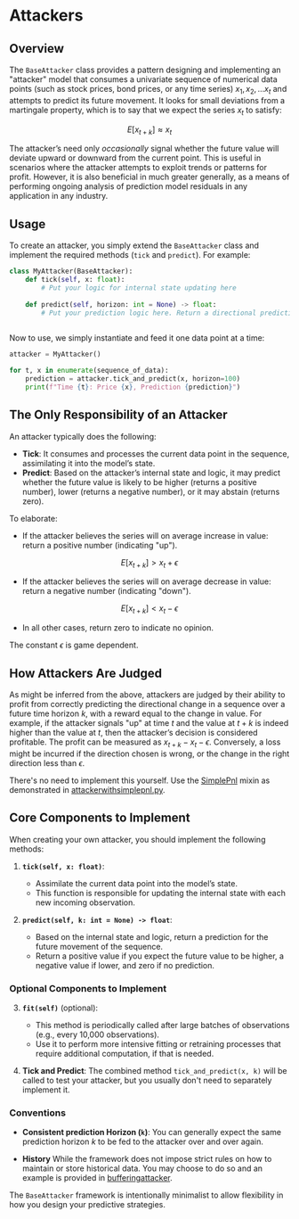 


# Attackers

## Overview

The `BaseAttacker` class provides a pattern designing and implementing an "attacker" model that consumes a univariate sequence of numerical data points (such as stock prices, bond prices, or any time series) $x_1, x_2, \dots x_t$ and attempts to predict its future movement. It looks for small deviations from a martingale property, which is to say that we expect the series $x_t$ to satisfy:

$$ E[x_{t+k}] \approx x_t $$

The attacker’s need only *occasionally* signal whether the future value will deviate upward or downward from the current point. This is useful in scenarios where the attacker attempts to exploit trends or patterns for profit. However, it is also beneficial in much greater generally, as a means of performing ongoing analysis of prediction model residuals in any application in any industry. 

## Usage

To create an attacker, you simply extend the `BaseAttacker` class and implement the required methods (`tick` and `predict`). For example:

```python
class MyAttacker(BaseAttacker):
    def tick(self, x: float):
        # Put your logic for internal state updating here
    
    def predict(self, horizon: int = None) -> float:
        # Put your prediction logic here. Return a directional prediction: -1 for down, 1 for up, 0 for no opinion
        
```

Now to use, we simply instantiate and feed it one data point at a time:

```python
attacker = MyAttacker()

for t, x in enumerate(sequence_of_data):
    prediction = attacker.tick_and_predict(x, horizon=100)
    print(f"Time {t}: Price {x}, Prediction {prediction}")
```


## The Only Responsibility of an Attacker

An attacker typically does the following:
- **Tick**: It consumes and processes the current data point in the sequence, assimilating it into the model’s state.
- **Predict**: Based on the attacker’s internal state and logic, it may predict whether the future value is likely to be higher (returns a positive number), lower (returns a negative number), or it may abstain (returns zero).
  
To elaborate: 

- If the attacker believes the series will on average increase in value: return a positive number (indicating "up").


$$ E[x_{t+k}] >  x_t + \epsilon $$

  
- If the attacker believes the series will on average decrease in value: return a negative number (indicating "down").


$$ E[x_{t+k}] <  x_t - \epsilon $$


- In all other cases, return zero to indicate no opinion.

The constant $\epsilon$ is game dependent. 

## How Attackers Are Judged

As might be inferred from the above, attackers are judged by their ability to profit from correctly predicting the directional change in a sequence over a future time horizon $k$, with a reward equal to the change in value. For example, if the attacker signals "up" at time $t$ and the value at $t+k$ is indeed higher than the value at $t$, then the attacker’s decision is considered profitable. The profit can be measured as $x_{t+k} - x_t -\epsilon$. Conversely, a loss might be incurred if the direction chosen is wrong, or the change in the right direction less than $\epsilon$. 

There's no need to implement this yourself. Use the [SimplePnl](https://github.com/microprediction/endersgame/blob/main/endersgame/accounting/simplepnl.py) mixin as demonstrated in [attackerwithsimplepnl.py](https://github.com/microprediction/endersgame/blob/main/endersgame/attackers/attackerwithsimplepnl.py). 

## Core Components to Implement
When creating your own attacker, you should implement the following methods:

1. **`tick(self, x: float)`**:
    - Assimilate the current data point into the model’s state.
    - This function is responsible for updating the internal state with each new incoming observation.

2. **`predict(self, k: int = None) -> float`**:
    - Based on the internal state and logic, return a prediction for the future movement of the sequence.
    - Return a positive value if you expect the future value to be higher, a negative value if lower, and zero if no prediction.


### Optional Components to Implement

3. **`fit(self)`** (optional):
    - This method is periodically called after large batches of observations (e.g., every 10,000 observations).
    - Use it to perform more intensive fitting or retraining processes that require additional computation, if that is needed. 

4. **Tick and Predict**: The combined method `tick_and_predict(x, k)` will be called to test your attacker, but you usually don't need to separately implement it. 

### Conventions

- **Consistent prediction Horizon (`k`)**: You can generally expect the same prediction horizon $k$ to be fed to the attacker over and over again. 

- **History**  While the framework does not impose strict rules on how to maintain or store historical data. You may choose to do so and an example is provided in [bufferingattacker](https://github.com/microprediction/endersgame/blob/main/endersgame/examples/bufferingattacker.py). 

The `BaseAttacker` framework is intentionally minimalist to allow flexibility in how you design your predictive strategies. 





